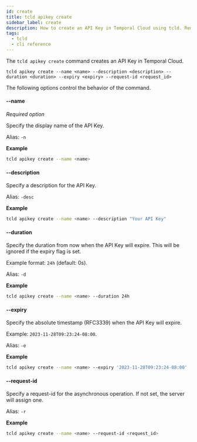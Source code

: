 ```yaml
---
id: create
title: tcld apikey create
sidebar_label: create
description: How to create an API Key in Temporal Cloud using tcld. Remember to copy the secret immediately as it cannot be retrieved again.
tags:
  - tcld
  - cli reference
---
```


The `tcld apikey create` command creates an API Key in Temporal Cloud.

`tcld apikey create --name <name> --description <description> --duration <duration> --expiry <expiry> --request-id <request_id>`

The following options control the behavior of the command.

#### --name

_Required option_

Specify the display name of the API Key.

Alias: `-n`

**Example**

```bash
tcld apikey create --name <name>
```

#### --description

Specify a description for the API Key.

Alias: `-desc`

**Example**

```bash
tcld apikey create --name <name> --description "Your API Key"
```

#### --duration

Specify the duration from now when the API Key will expire.
This will be ignored if the expiry flag is set.

Example format: `24h` (default: 0s).

Alias: `-d`

**Example**

```bash
tcld apikey create --name <name> --duration 24h
```

#### --expiry

Specify the absolute timestamp (RFC3339) when the API Key will expire.

Example: `2023-11-28T09:23:24-08:00`.

Alias: `-e`

**Example**

```bash
tcld apikey create --name <name> --expiry '2023-11-28T09:23:24-08:00'
```

#### --request-id

Specify a request-id for the asynchronous operation.
If not set, the server will assign one.

Alias: `-r`

**Example**

```bash
tcld apikey create --name <name> --request-id <request_id>
```
